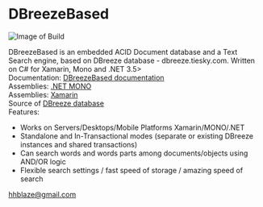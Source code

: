 DBreezeBased
=====================
![Image of Build](https://img.shields.io/badge/DBreezeBased-stable%20version%201.019-3399FF.svg)

DBreezeBased is an embedded ACID Document database and a Text Search engine, based on DBreeze database - dbreeze.tiesky.com. Written on C# for Xamarin, Mono and .NET 3.5>
</br>
Documentation: <a href = 'https://docs.google.com/document/d/1YHhu9bteua50YEY1sZNv9VlQfypiQe7buRb7z8-FLyg/pub'  target='_blank'>DBreezeBased documentation</a>
</br> 
Assemblies: <a href = 'https://github.com/hhblaze/DBreezeBased/blob/master/DBreezeBased/bin/Release/NET45/DBreezeBased_01_019_20150306_NET45_MONO.zip'  target='_blank'>.NET MONO</a> 
</br> 
Assemblies: <a href = 'https://github.com/hhblaze/DBreezeBased/blob/master/DBreezeBased/bin/Release/Xamarin/DBreezeBased_01_019_20150306_NET45_MONO_Xamarin.zip'  target='_blank'>Xamarin</a> 
</br> 
Source of <a href = 'https://github.com/hhblaze/DBreeze'  target='_blank'>DBreeze database</a>
</br> 
Features:

- Works on Servers/Desktops/Mobile Platforms Xamarin/MONO/.NET
- Standalone and In-Transactional modes (separate or existing DBreeze instances and shared transactions)
- Can search words and words parts among documents/objects using AND/OR logic
- Flexible search settings / fast speed of storage / amazing speed of search


hhblaze@gmail.com